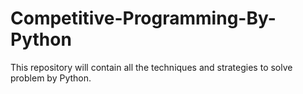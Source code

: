 # Competitive-Programming-By-Python
This repository will contain all the techniques and strategies to solve problem by Python.
